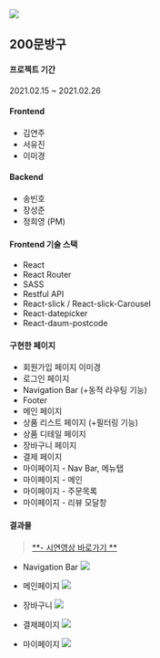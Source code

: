 ![](https://media.vlpt.us/images/sayxyoung/post/6b83cd36-6867-451e-87c5-2d02129570e9/%EC%8A%A4%ED%81%AC%EB%A6%B0%EC%83%B7%202021-02-28%20%EC%98%A4%ED%9B%84%2011.18.55.png)
## 200문방구
#### 프로젝트 기간
2021.02.15 ~ 2021.02.26

#### Frontend
- 김연주
- 서유진
- 이미경

#### Backend
- 송빈호
- 장성준
- 정희영 (PM)

#### Frontend 기술 스택
- React
- React Router
- SASS
- Restful API
- React-slick / React-slick-Carousel
- React-datepicker
- React-daum-postcode

#### 구현한 페이지
- 회원가입 페이지  이미경
- 로그인 페이지
- Navigation Bar (+동적 라우팅 기능)
- Footer
- 메인 페이지
- 상품 리스트 페이지 (+필터링 기능)
- 상품 디테일 페이지
- 장바구니 페이지
- 결제 페이지
- 마이페이지 - Nav Bar, 메뉴탭
- 마이페이지 - 메인
- 마이페이지 - 주문목록
- 마이페이지 - 리뷰 모달창 

#### 결과물 
> [**- 시연영상 바로가기 **](https://www.youtube.com/watch?v=OLsMR11oai8&feature=youtu.be&ab_channel=YOUNG)

- Navigation Bar 
![](https://images.velog.io/images/hi-yjs/post/27f8a1d0-8311-41de-8af1-c075847abee0/finalNav.gif)

- 메인페이지 
![](https://images.velog.io/images/hi-yjs/post/e417f244-c140-48d3-af67-e74bd01dc52c/finalmain.gif)

- 장바구니 
![](https://images.velog.io/images/hi-yjs/post/928431f3-202b-4896-b988-12f96dad079d/finalcart.gif)

- 결제페이지 
![](https://images.velog.io/images/hi-yjs/post/12fe29f8-f004-49fb-944f-367c5e1ee41e/finalpayment.gif)

- 마이페이지
![](https://images.velog.io/images/hi-yjs/post/02485260-47ad-4f53-97ff-92d1bd9b45f3/finalmypage.gif)
